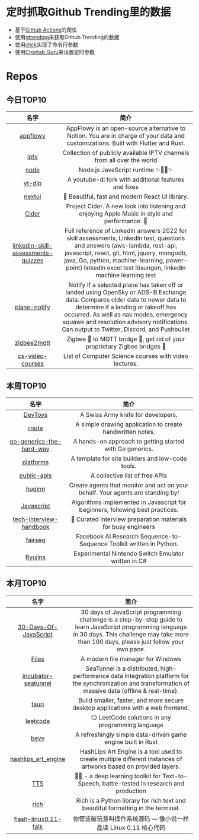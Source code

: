 # 定时抓取Github Trending里的数据
* 基于[Github Actions](https://docs.github.com/en/actions)的爬虫
* 使用[gtrending](https://github.com/hedythedev/gtrending)来获取Github Trending的数据
* 使用[click](https://github.com/pallets/click)实现了命令行参数
* 使用[Crontab Guru](https://crontab.guru/)来设置定时参数

# Repos
## 今日TOP10 
<!-- START OF DAILY_TOP10_REPOS -->
| 名字 | 简介 |
| :----: | :----: |
| [appflowy](https://github.com/AppFlowy-IO/appflowy) | AppFlowy is an open-source alternative to Notion. You are in charge of your data and customizations. Built with Flutter and Rust. |
| [iptv](https://github.com/iptv-org/iptv) | Collection of publicly available IPTV channels from all over the world |
| [node](https://github.com/nodejs/node) | Node.js JavaScript runtime ✨🐢🚀✨ |
| [yt-dlp](https://github.com/yt-dlp/yt-dlp) | A youtube-dl fork with additional features and fixes |
| [nextui](https://github.com/nextui-org/nextui) | 🚀 Beautiful, fast and modern React UI library. |
| [Cider](https://github.com/ciderapp/Cider) | Project Cider. A new look into listening and enjoying Apple Music in style and performance. 🚀 |
| [linkedin-skill-assessments-quizzes](https://github.com/Ebazhanov/linkedin-skill-assessments-quizzes) | Full reference of LinkedIn answers 2022 for skill assessments, LinkedIn test, questions and answers (aws-lambda, rest-api, javascript, react, git, html, jquery, mongodb, java, Go, python, machine-learning, power-point) linkedin excel test lösungen, linkedin machine learning test |
| [plane-notify](https://github.com/Jxck-S/plane-notify) | Notify If a selected plane has taken off or landed using OpenSky or ADS-B Exchange data. Compares older data to newer data to determine if a landing or takeoff has occurred. As well as nav modes, emergency squawk and resolution advisory notifications. Can output to Twitter, Discord, and Pushbullet |
| [zigbee2mqtt](https://github.com/Koenkk/zigbee2mqtt) | Zigbee 🐝 to MQTT bridge 🌉, get rid of your proprietary Zigbee bridges 🔨 |
| [cs-video-courses](https://github.com/Developer-Y/cs-video-courses) | List of Computer Science courses with video lectures. |
<!-- END OF DAILY_TOP10_REPOS -->

## 本周TOP10
<!-- START OF WEEKLY_TOP10_REPOS -->
| 名字 | 简介 |
| :----: | :----: |
| [DevToys](https://github.com/veler/DevToys) | A Swiss Army knife for developers. |
| [rnote](https://github.com/flxzt/rnote) | A simple drawing application to create handwritten notes. |
| [go-generics-the-hard-way](https://github.com/akutz/go-generics-the-hard-way) | A hands-on approach to getting started with Go generics. |
| [platforms](https://github.com/vercel/platforms) | A template for site builders and low-code tools. |
| [public-apis](https://github.com/public-apis/public-apis) | A collective list of free APIs |
| [huginn](https://github.com/huginn/huginn) | Create agents that monitor and act on your behalf. Your agents are standing by! |
| [Javascript](https://github.com/TheAlgorithms/Javascript) | Algorithms implemented in Javascript for beginners, following best practices. |
| [tech-interview-handbook](https://github.com/yangshun/tech-interview-handbook) | 💯 Curated interview preparation materials for busy engineers |
| [fairseq](https://github.com/pytorch/fairseq) | Facebook AI Research Sequence-to-Sequence Toolkit written in Python. |
| [Ryujinx](https://github.com/Ryujinx/Ryujinx) | Experimental Nintendo Switch Emulator written in C# |
<!-- END OF WEEKLY_TOP10_REPOS -->

## 本月TOP10
<!-- START OF MONTHLY_TOP10_REPOS -->
| 名字 | 简介 |
| :----: | :----: |
| [30-Days-Of-JavaScript](https://github.com/Asabeneh/30-Days-Of-JavaScript) | 30 days of JavaScript programming challenge is a step-by-step guide to learn JavaScript programming language in 30 days. This challenge may take more than 100 days, please just follow your own pace. |
| [Files](https://github.com/files-community/Files) | A modern file manager for Windows |
| [incubator-seatunnel](https://github.com/apache/incubator-seatunnel) | SeaTunnel is a distributed, high-performance data integration platform for the synchronization and transformation of massive data (offline & real-time). |
| [tauri](https://github.com/tauri-apps/tauri) | Build smaller, faster, and more secure desktop applications with a web frontend. |
| [leetcode](https://github.com/doocs/leetcode) | 😏 LeetCode solutions in any programming language | 多种编程语言实现 LeetCode、《剑指 Offer（第 2 版）》、《程序员面试金典（第 6 版）》题解 |
| [bevy](https://github.com/bevyengine/bevy) | A refreshingly simple data-driven game engine built in Rust |
| [hashlips_art_engine](https://github.com/HashLips/hashlips_art_engine) | HashLips Art Engine is a tool used to create multiple different instances of artworks based on provided layers. |
| [TTS](https://github.com/coqui-ai/TTS) | 🐸💬 - a deep learning toolkit for Text-to-Speech, battle-tested in research and production |
| [rich](https://github.com/Textualize/rich) | Rich is a Python library for rich text and beautiful formatting in the terminal. |
| [flash-linux0.11-talk](https://github.com/sunym1993/flash-linux0.11-talk) | 你管这破玩意叫操作系统源码 — 像小说一样品读 Linux 0.11 核心代码 |
<!-- END OF MONTHLY_TOP10_REPOS -->
